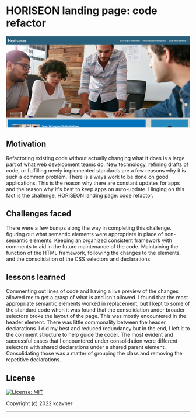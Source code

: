 # HORISEON landing page: code refactor
![img](screenshot.JPG)

## Motivation
Refactoring existing code without actually changing what it does is a large part of what web development teams do. New technology, refining drafts of code, or fulfilling newly implemented standards are a few reasons why it is such a common problem. There is always work to be done on good applications. This is the reason why there are constant updates for apps and the reason why it's best to keep apps on auto-update. Hinging on this fact is the challenge, HORISEON landing page: code refactor.

## Challenges faced
There were a few bumps along the way in completing this challenge. figuring out what semantic elements were appropriate in place of non-semantic elements. Keeping an organized consistent framework with comments to aid in the future maintenance of the code. Maintaining the function of the HTML framework, following the changes to the elements, and the consolidation of the CSS selectors and declarations.

## lessons learned
Commenting out lines of code and having a live preview of the changes allowed me to get a grasp of what is and isn't allowed. I found that the most appropriate semantic elements worked in replacement, but I kept to some of the standard code when it was found that the consolidation under broader selectors broke the layout of the page. This was mostly encountered in the header element. There was little commonality between the header declarations. I did my best and reduced redundancy but in the end, I left it to the comment structure to help guide the coder. The most evident and successful cases that I encountered under consolidation were different selectors with shared declarations under a shared parent element. Consolidating those was a matter of grouping the class and removing the repetitive declarations.

## License
[![License: MIT](https://img.shields.io/badge/License-MIT-yellow.svg)](https://opensource.org/licenses/MIT)

Copyright (c) 2022 kcavner

---
